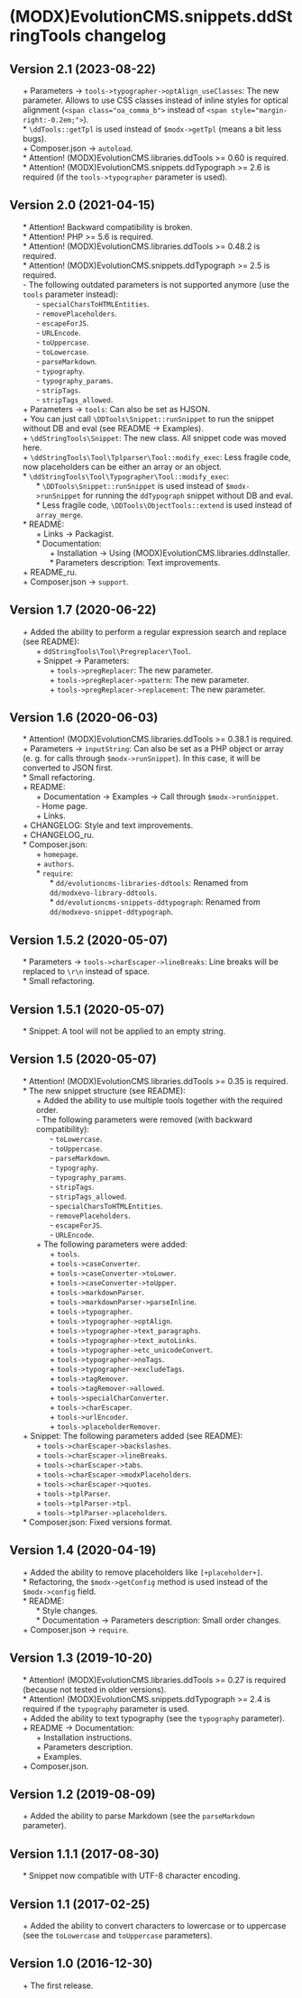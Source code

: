 # (MODX)EvolutionCMS.snippets.ddStringTools changelog


## Version 2.1 (2023-08-22)

* \+ Parameters → `tools->typographer->optAlign_useClasses`: The new parameter. Allows to use CSS classes instead of inline styles for optical alignment (`<span class="oa_comma_b">` instead of `<span style="margin-right:-0.2em;">`).
* \* `\ddTools::getTpl` is used instead of `$modx->getTpl` (means a bit less bugs).
* \+ Composer.json → `autoload`.
* \* Attention! (MODX)EvolutionCMS.libraries.ddTools >= 0.60 is required.
* \* Attention! (MODX)EvolutionCMS.snippets.ddTypograph >= 2.6 is required (if the `tools->typographer` parameter is used).


## Version 2.0 (2021-04-15)

* \* Attention! Backward compatibility is broken.
* \* Attention! PHP >= 5.6 is required.
* \* Attention! (MODX)EvolutionCMS.libraries.ddTools >= 0.48.2 is required.
* \* Attention! (MODX)EvolutionCMS.snippets.ddTypograph >= 2.5 is required.
* \- The following outdated parameters is not supported anymore (use the `tools` parameter instead):
	* \- `specialCharsToHTMLEntities`.
	* \- `removePlaceholders`.
	* \- `escapeForJS`.
	* \- `URLEncode`.
	* \- `toUppercase`.
	* \- `toLowercase`.
	* \- `parseMarkdown`.
	* \- `typography`.
	* \- `typography_params`.
	* \- `stripTags`.
	* \- `stripTags_allowed`.
* \+ Parameters → `tools`: Can also be set as HJSON.
* \+ You can just call `\DDTools\Snippet::runSnippet` to run the snippet without DB and eval (see README → Examples).
* \+ `\ddStringTools\Snippet`: The new class. All snippet code was moved here.
* \+ `\ddStringTools\Tool\Tplparser\Tool::modify_exec`: Less fragile code, now placeholders can be either an array or an object.
* \* `\ddStringTools\Tool\Typographer\Tool::modify_exec`:
	* \* `\DDTools\Snippet::runSnippet` is used instead of `$modx->runSnippet` for running the `ddTypograph` snippet without DB and eval.
	* \* Less fragile code, `\DDTools\ObjectTools::extend` is used instead of `array_merge`.
* \* README:
	* \+ Links → Packagist.
	* \* Documentation:
		* \+ Installation → Using (MODX)EvolutionCMS.libraries.ddInstaller.
		* \* Parameters description: Text improvements.
* \+ README_ru.
* \+ Composer.json → `support`.


## Version 1.7 (2020-06-22)

* \+ Added the ability to perform a regular expression search and replace (see README):
	* \+ `ddStringTools\Tool\Pregreplacer\Tool`.
	* \+ Snippet → Parameters:
		* \+ `tools->pregReplacer`: The new parameter.
		* \+ `tools->pregReplacer->pattern`: The new parameter.
		* \+ `tools->pregReplacer->replacement`: The new parameter.


## Version 1.6 (2020-06-03)

* \* Attention! (MODX)EvolutionCMS.libraries.ddTools >= 0.38.1 is required.
* \+ Parameters → `inputString`: Can also be set as a PHP object or array (e. g. for calls through `$modx->runSnippet`). In this case, it will be converted to JSON first.
* \* Small refactoring.
* \+ README:
	* \+ Documentation → Examples → Call through `$modx->runSnippet`.
	* \- Home page.
	* \+ Links.
* \+ CHANGELOG: Style and text improvements.
* \+ CHANGELOG_ru.
* \* Composer.json:
	* \+ `homepage`.
	* \+ `authors`.
	* \* `require`:
		* \* `dd/evolutioncms-libraries-ddtools`: Renamed from `dd/modxevo-library-ddtools`.
		* \* `dd/evolutioncms-snippets-ddtypograph`: Renamed from `dd/modxevo-snippet-ddtypograph`.


## Version 1.5.2 (2020-05-07)

* \* Parameters → `tools->charEscaper->lineBreaks`: Line breaks will be replaced to `\r\n` instead of space.
* \* Small refactoring.


## Version 1.5.1 (2020-05-07)

* \* Snippet: A tool will not be applied to an empty string.


## Version 1.5 (2020-05-07)

* \* Attention! (MODX)EvolutionCMS.libraries.ddTools >= 0.35 is required.
* \* The new snippet structure (see README):
	* \+ Added the ability to use multiple tools together with the required order.
	* \- The following parameters were removed (with backward compatibility):
		* \- `toLowercase`.
		* \- `toUppercase`.
		* \- `parseMarkdown`.
		* \- `typography`.
		* \- `typography_params`.
		* \- `stripTags`.
		* \- `stripTags_allowed`.
		* \- `specialCharsToHTMLEntities`.
		* \- `removePlaceholders`.
		* \- `escapeForJS`.
		* \- `URLEncode`.
	* \+ The following parameters were added:
		* \+ `tools`.
		* \+ `tools->caseConverter`.
		* \+ `tools->caseConverter->toLower`.
		* \+ `tools->caseConverter->toUpper`.
		* \+ `tools->markdownParser`.
		* \+ `tools->markdownParser->parseInline`.
		* \+ `tools->typographer`.
		* \+ `tools->typographer->optAlign`.
		* \+ `tools->typographer->text_paragraphs`.
		* \+ `tools->typographer->text_autoLinks`.
		* \+ `tools->typographer->etc_unicodeConvert`.
		* \+ `tools->typographer->noTags`.
		* \+ `tools->typographer->excludeTags`.
		* \+ `tools->tagRemover`.
		* \+ `tools->tagRemover->allowed`.
		* \+ `tools->specialCharConverter`.
		* \+ `tools->charEscaper`.
		* \+ `tools->urlEncoder`.
		* \+ `tools->placeholderRemover`.
* \+ Snippet: The following parameters added (see README):
	* \+ `tools->charEscaper->backslashes`.
	* \+ `tools->charEscaper->lineBreaks`.
	* \+ `tools->charEscaper->tabs`.
	* \+ `tools->charEscaper->modxPlaceholders`.
	* \+ `tools->charEscaper->quotes`.
	* \+ `tools->tplParser`.
	* \+ `tools->tplParser->tpl`.
	* \+ `tools->tplParser->placeholders`.
* \* Composer.json: Fixed versions format.


## Version 1.4 (2020-04-19)

* \+ Added the ability to remove placeholders like `[+placeholder+]`.
* \* Refactoring, the `$modx->getConfig` method is used instead of the `$modx->config` field.
* \* README:
	* \* Style changes.
	* \* Documentation → Parameters description: Small order changes.
* \+ Composer.json → `require`.


## Version 1.3 (2019-10-20)

* \* Attention! (MODX)EvolutionCMS.libraries.ddTools >= 0.27 is required (because not tested in older versions).
* \* Attention! (MODX)EvolutionCMS.snippets.ddTypograph >= 2.4 is required if the `typography` parameter is used.
* \+ Added the ability to text typography (see the `typography` parameter).
* \+ README → Documentation:
	* \+ Installation instructions.
	* \+ Parameters description.
	* \+ Examples.
* \+ Composer.json.


## Version 1.2 (2019-08-09)

* \+ Added the ability to parse Markdown (see the `parseMarkdown` parameter).


## Version 1.1.1 (2017-08-30)

* \* Snippet now compatible with UTF-8 character encoding.


## Version 1.1 (2017-02-25)

* \+ Added the ability to convert characters to lowercase or to uppercase (see the `toLowercase` and `toUppercase` parameters).


## Version 1.0 (2016-12-30)

* \+ The first release.


<link rel="stylesheet" type="text/css" href="https://raw.githack.com/DivanDesign/CSS.ddMarkdown/master/style.min.css" />
<style>ul{list-style:none;}</style>